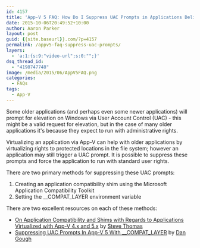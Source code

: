 ```yaml
---
id: 4157
title: 'App-V 5 FAQ: How Do I Suppress UAC Prompts in Applications Delivered with App-V?'
date: 2015-10-06T20:49:52+10:00
author: Aaron Parker
layout: post
guid: {{site.baseurl}}.com/?p=4157
permalink: /appv5-faq-suppress-uac-prompts/
layers:
  - 'a:1:{s:9:"video-url";s:0:"";}'
dsq_thread_id:
  - "4198747748"
image: /media/2015/06/AppV5FAQ.png
categories:
  - FAQs
tags:
  - App-V
---
```

Some older applications (and perhaps even some newer applications) will prompt for elevation on Windows via User Account Control (UAC) - this might be a valid request for elevation, but in the case of many older applications it's because they expect to run with administrative rights.

Virtualizing an application via App-V can help with older applications by virtualizing rights to protected locations in the file system; however an application may still trigger a UAC prompt. It is possible to suppress these prompts and force the application to run with standard user rights.

There are two primary methods for suppressing these UAC prompts:

  1. Creating an application compatibility shim using the Microsoft Application Compatibility Toolkit
  2. Setting the _\_COMPAT\_LAYER environment variable

There are two excellent resources on each of these methods:

  * [On Application Compatibility and Shims with Regards to Applications Virtualized with App-V 4.x and 5.x](http://blogs.technet.com/b/gladiatormsft/archive/2013/10/09/app-v-on-application-compatibility-and-shims-with-regards-to-applications-virtualized-with-app-v-4-x-and-5-x.aspx) by [Steve Thomas](https://twitter.com/madvirtualizer)
  * [Suppressing UAC Prompts In App-V 5 With _\_COMPAT\_LAYER](http://packageology.com/2014/08/supressing-uac-prompts-in-appv5-with-compat-layer/) by [Dan Gough](https://twitter.com/packageologist)